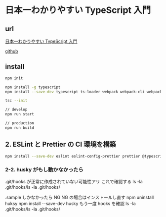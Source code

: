 # 日本一わかりやすい TypeScript 入門

## url

[日本一わかりやすい TypeScript 入門](https://www.youtube.com/watch?v=qSHlXcSces8&list=PLX8Rsrpnn3IW0REXnTWQp79mxCvHkIrad&index=2)

[github](https://github.com/deatiger/ts-basic-demo)

## install

```bash
npm init

npm install -g typescript
npm install --save-dev typescript ts-loader webpack webpack-cli webpack-dev-server

tsc --init

// develop
npm run start

// production
npm run build
```

## 2. ESLint と Prettier の CI 環境を構築

```bash
npm install --save-dev eslint eslint-config-prettier prettier @typescript-eslint/parser @typescript-eslint/eslint-plugin husky lint-staged
```

### 2-2. husky がもし動かなかったら

.git/hooks が正常に作成されていない可能性アリ これで確認する
ls -la .git/hooks/ls -la .git/hooks/

.sample しかなかったら NG
NG の場合はインストールし直す npm uninstall huksy
npm install --save-dev husky
もう一度 hooks を確認
ls -la .git/hooks/ls -la .git/hooks/
